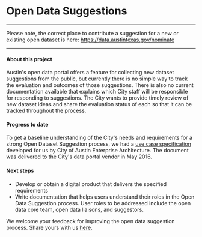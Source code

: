 # Open Data Suggestions



***
Please note, the correct place to contribute a suggestion for a new or existing open dataset is here: https://data.austintexas.gov/nominate
***


#### About this project

Austin's open data portal offers a feature for collecting new dataset suggestions from the public, but currently there is no simple way to track the evaluation and outcomes of those suggestions. There is also no current documentation available that explains which City staff will be responsible for responding to suggestions. The City wants to provide timely review of new dataset ideas and share the evaluation status of each so that it can be tracked throughout the process.

#### Progress to date

To get a baseline understanding of the City's needs and requirements for a strong Open Dataset Suggestion process, we had a [use case specification](https://github.com/cityofaustin/open-data-suggestions/blob/master/use_case_RequestSuggestedModifiedDataset.pdf) developed for us by City of Austin Enterprise Architecture. The document was delivered to the City's data portal vendor in May 2016.

#### Next steps

- Develop or obtain a digital product that delivers the specified requirements
- Write documentation that helps users understand their roles in the Open Data Suggestion process. User roles to be addressed include the open data core team, open data liaisons, and suggestors. 


We welcome your feedback for improving the open data suggestion process. Share yours with us [here](https://github.com/cityofaustin/open-data-suggestions/issues/new).

